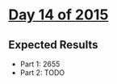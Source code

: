 # [Day 14 of 2015](https://adventofcode.com/2015/day/14)

## Expected Results

- Part 1: 2655
- Part 2: TODO
